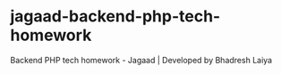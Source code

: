 # jagaad-backend-php-tech-homework
Backend PHP tech homework - Jagaad | Developed by Bhadresh Laiya
